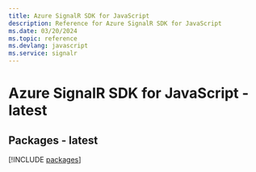 ```yaml
---
title: Azure SignalR SDK for JavaScript
description: Reference for Azure SignalR SDK for JavaScript
ms.date: 03/20/2024
ms.topic: reference
ms.devlang: javascript
ms.service: signalr
---
```

# Azure SignalR SDK for JavaScript - latest
## Packages - latest
[!INCLUDE [packages](signalr-index.md)]